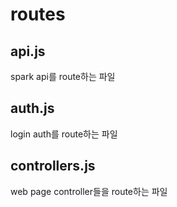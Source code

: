 # routes

## api.js

spark api를 route하는 파일

## auth.js

login auth를 route하는 파일

## controllers.js

web page controller들을 route하는 파일